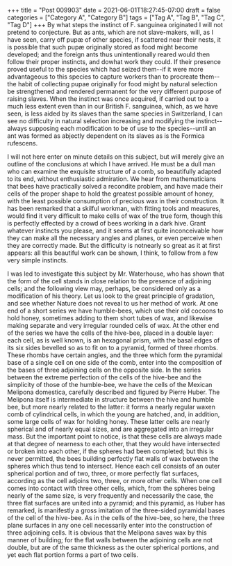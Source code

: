 +++
title = "Post 009903"
date = 2021-06-01T18:27:45-07:00
draft = false
categories = ["Category A", "Category B"]
tags = ["Tag A", "Tag B", "Tag C", "Tag D"]
+++
By what steps the instinct of F. sanguinea originated I will not pretend to conjecture. But as ants, which are not slave-makers, will, as I have seen, carry off pupæ of other species, if scattered near their nests, it is possible that such pupæ originally stored as food might become developed; and the foreign ants thus unintentionally reared would then follow their proper instincts, and dowhat work they could. If their presence proved useful to the species which had seized them--if it were more advantageous to this species to capture workers than to procreate them--the habit of collecting pupae originally for food might by natural selection be strengthened and rendered permanent for the very different purpose of raising slaves. When the instinct was once acquired, if carried out to a much less extent even than in our British F. sanguinea, which, as we have seen, is less aided by its slaves than the same species in Switzerland, I can see no difficulty in natural selection increasing and modifying the instinct--always supposing each modification to be of use to the species--until an ant was formed as abjectly dependent on its slaves as is the Formica rufescens.

I will not here enter on minute details on this subject, but will merely give an outline of the conclusions at which I have arrived. He must be a dull man who can examine the exquisite structure of a comb, so beautifully adapted to its end, without enthusiastic admiration. We hear from mathematicians that bees have practically solved a recondite problem, and have made their cells of the proper shape to hold the greatest possible amount of honey, with the least possible consumption of precious wax in their construction. It has been remarked that a skilful workman, with fitting tools and measures, would find it very difficult to make cells of wax of the true form, though this is perfectly effected by a crowd of bees working in a dark hive. Grant whatever instincts you please, and it seems at first quite inconceivable how they can make all the necessary angles and planes, or even perceive when they are correctly made. But the difficulty is notnearly so great as it at first appears: all this beautiful work can be shown, I think, to follow from a few very simple instincts.

I was led to investigate this subject by Mr. Waterhouse, who has shown that the form of the cell stands in close relation to the presence of adjoining cells; and the following view may, perhaps, be considered only as a modification of his theory. Let us look to the great principle of gradation, and see whether Nature does not reveal to us her method of work. At one end of a short series we have humble-bees, which use their old cocoons to hold honey, sometimes adding to them short tubes of wax, and likewise making separate and very irregular rounded cells of wax. At the other end of the series we have the cells of the hive-bee, placed in a double layer: each cell, as is well known, is an hexagonal prism, with the basal edges of its six sides bevelled so as to fit on to a pyramid, formed of three rhombs. These rhombs have certain angles, and the three which form the pyramidal base of a single cell on one side of the comb, enter into the composition of the bases of three adjoining cells on the opposite side. In the series between the extreme perfection of the cells of the hive-bee and the simplicity of those of the humble-bee, we have the cells of the Mexican Melipona domestica, carefully described and figured by Pierre Huber. The Melipona itself is intermediate in structure between the hive and humble bee, but more nearly related to the latter: it forms a nearly regular waxen comb of cylindrical cells, in which the young are hatched, and, in addition, some large cells of wax for holding honey. These latter cells are nearly spherical and of nearly equal sizes, and are aggregated into an irregular mass. But the important point to notice, is that these cells are always made at that degree of nearness to each other, that they would have intersected or broken into each other, if the spheres had been completed; but this is never permitted, the bees building perfectly flat walls of wax between the spheres which thus tend to intersect. Hence each cell consists of an outer spherical portion and of two, three, or more perfectly flat surfaces, according as the cell adjoins two, three, or more other cells. When one cell comes into contact with three other cells, which, from the spheres being nearly of the same size, is very frequently and necessarily the case, the three flat surfaces are united into a pyramid; and this pyramid, as Huber has remarked, is manifestly a gross imitation of the three-sided pyramidal bases of the cell of the hive-bee. As in the cells of the hive-bee, so here, the three plane surfaces in any one cell necessarily enter into the construction of three adjoining cells. It is obvious that the Melipona saves wax by this manner of building; for the flat walls between the adjoining cells are not double, but are of the same thickness as the outer spherical portions, and yet each flat portion forms a part of two cells.
